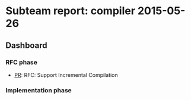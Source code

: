 # Subteam report: compiler 2015-05-26

## Dashboard

### RFC phase

- [PR](https://api.github.com/repos/rust-lang/rfcs/issues/594):
  RFC: Support Incremental Compilation

### Implementation phase

